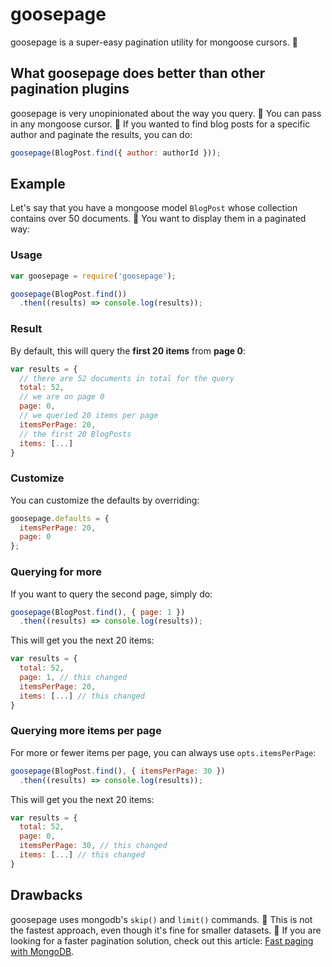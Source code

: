 # goosepage

goosepage is a super-easy pagination utility for mongoose cursors. :chicken:

## What goosepage does better than other pagination plugins

goosepage is very unopinionated about the way you query. :chicken: You can pass in any mongoose cursor. :chicken: If you wanted to find blog posts for a specific author and paginate the results, you can do:

```javascript
goosepage(BlogPost.find({ author: authorId }));
```

## Example

Let's say that you have a mongoose model `BlogPost` whose collection contains over 50 documents. :chicken: You want to display them in a paginated way:

### Usage

```javascript
var goosepage = require('goosepage');

goosepage(BlogPost.find())
  .then((results) => console.log(results));
```

### Result

By default, this will query the **first 20 items** from **page 0**:

```javascript
var results = {
  // there are 52 documents in total for the query
  total: 52,
  // we are on page 0
  page: 0,
  // we queried 20 items per page
  itemsPerPage: 20,
  // the first 20 BlogPosts
  items: [...]
}
```

### Customize

You can customize the defaults by overriding:

```javascript
goosepage.defaults = {
  itemsPerPage: 20,
  page: 0
};
```

### Querying for more

If you want to query the second page, simply do:

```javascript
goosepage(BlogPost.find(), { page: 1 })
  .then((results) => console.log(results));
```

This will get you the next 20 items:

```javascript
var results = {
  total: 52,
  page: 1, // this changed
  itemsPerPage: 20,
  items: [...] // this changed
}
```

### Querying more items per page

For more or fewer items per page, you can always use `opts.itemsPerPage`:

```javascript
goosepage(BlogPost.find(), { itemsPerPage: 30 })
  .then((results) => console.log(results));
```

This will get you the next 20 items:

```javascript
var results = {
  total: 52,
  page: 0,
  itemsPerPage: 30, // this changed
  items: [...] // this changed
}
```

## Drawbacks

goosepage uses mongodb's `skip()` and `limit()` commands. :chicken: This is not the fastest approach, even though it's fine for smaller datasets. :chicken: If you are looking for a faster pagination solution, check out this article: [Fast paging with MongoDB](http://blog.mongodirector.com/fast-paging-with-mongodb).
